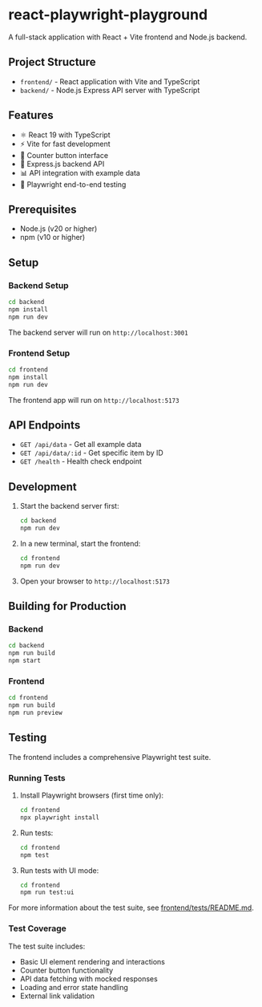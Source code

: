# react-playwright-playground

A full-stack application with React + Vite frontend and Node.js backend.

## Project Structure

- `frontend/` - React application with Vite and TypeScript
- `backend/` - Node.js Express API server with TypeScript

## Features

- ⚛️ React 19 with TypeScript
- ⚡ Vite for fast development
- 🎯 Counter button interface
- 🔌 Express.js backend API
- 📊 API integration with example data
- 🧪 Playwright end-to-end testing

## Prerequisites

- Node.js (v20 or higher)
- npm (v10 or higher)

## Setup

### Backend Setup

```bash
cd backend
npm install
npm run dev
```

The backend server will run on `http://localhost:3001`

### Frontend Setup

```bash
cd frontend
npm install
npm run dev
```

The frontend app will run on `http://localhost:5173`

## API Endpoints

- `GET /api/data` - Get all example data
- `GET /api/data/:id` - Get specific item by ID
- `GET /health` - Health check endpoint

## Development

1. Start the backend server first:
   ```bash
   cd backend
   npm run dev
   ```

2. In a new terminal, start the frontend:
   ```bash
   cd frontend
   npm run dev
   ```

3. Open your browser to `http://localhost:5173`

## Building for Production

### Backend
```bash
cd backend
npm run build
npm start
```

### Frontend
```bash
cd frontend
npm run build
npm run preview
```

## Testing

The frontend includes a comprehensive Playwright test suite.

### Running Tests

1. Install Playwright browsers (first time only):
   ```bash
   cd frontend
   npx playwright install
   ```

2. Run tests:
   ```bash
   cd frontend
   npm test
   ```

3. Run tests with UI mode:
   ```bash
   cd frontend
   npm run test:ui
   ```

For more information about the test suite, see [frontend/tests/README.md](frontend/tests/README.md).

### Test Coverage

The test suite includes:
- Basic UI element rendering and interactions
- Counter button functionality
- API data fetching with mocked responses
- Loading and error state handling
- External link validation
